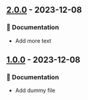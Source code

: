 ## [2.0.0](https://github.com/tvcsantos/git-cliff-test/compare/v1.0.0...v2.0.0) - 2023-12-08

### 📝 Documentation

- Add more text

## [1.0.0](https://github.com/tvcsantos/git-cliff-test/releases/tag/v1.0.0) - 2023-12-08

### 📝 Documentation

- Add dummy file
